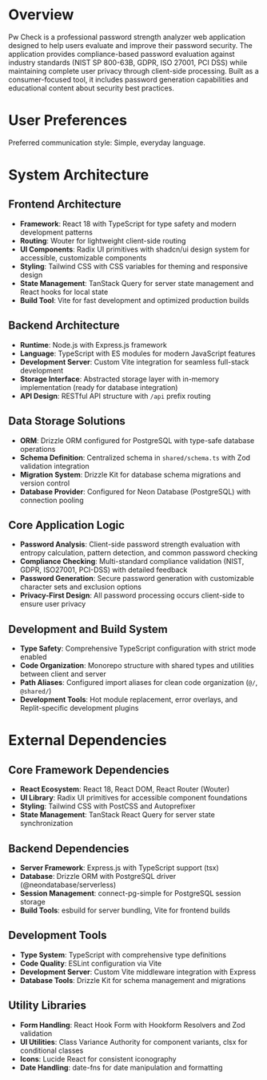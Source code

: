 # Overview

Pw Check is a professional password strength analyzer web application designed to help users evaluate and improve their password security. The application provides compliance-based password evaluation against industry standards (NIST SP 800-63B, GDPR, ISO 27001, PCI DSS) while maintaining complete user privacy through client-side processing. Built as a consumer-focused tool, it includes password generation capabilities and educational content about security best practices.

# User Preferences

Preferred communication style: Simple, everyday language.

# System Architecture

## Frontend Architecture
- **Framework**: React 18 with TypeScript for type safety and modern development patterns
- **Routing**: Wouter for lightweight client-side routing
- **UI Components**: Radix UI primitives with shadcn/ui design system for accessible, customizable components
- **Styling**: Tailwind CSS with CSS variables for theming and responsive design
- **State Management**: TanStack Query for server state management and React hooks for local state
- **Build Tool**: Vite for fast development and optimized production builds

## Backend Architecture
- **Runtime**: Node.js with Express.js framework
- **Language**: TypeScript with ES modules for modern JavaScript features
- **Development Server**: Custom Vite integration for seamless full-stack development
- **Storage Interface**: Abstracted storage layer with in-memory implementation (ready for database integration)
- **API Design**: RESTful API structure with `/api` prefix routing

## Data Storage Solutions
- **ORM**: Drizzle ORM configured for PostgreSQL with type-safe database operations
- **Schema Definition**: Centralized schema in `shared/schema.ts` with Zod validation integration
- **Migration System**: Drizzle Kit for database schema migrations and version control
- **Database Provider**: Configured for Neon Database (PostgreSQL) with connection pooling

## Core Application Logic
- **Password Analysis**: Client-side password strength evaluation with entropy calculation, pattern detection, and common password checking
- **Compliance Checking**: Multi-standard compliance validation (NIST, GDPR, ISO27001, PCI-DSS) with detailed feedback
- **Password Generation**: Secure password generation with customizable character sets and exclusion options
- **Privacy-First Design**: All password processing occurs client-side to ensure user privacy

## Development and Build System
- **Type Safety**: Comprehensive TypeScript configuration with strict mode enabled
- **Code Organization**: Monorepo structure with shared types and utilities between client and server
- **Path Aliases**: Configured import aliases for clean code organization (`@/`, `@shared/`)
- **Development Tools**: Hot module replacement, error overlays, and Replit-specific development plugins

# External Dependencies

## Core Framework Dependencies
- **React Ecosystem**: React 18, React DOM, React Router (Wouter)
- **UI Library**: Radix UI primitives for accessible component foundations
- **Styling**: Tailwind CSS with PostCSS and Autoprefixer
- **State Management**: TanStack React Query for server state synchronization

## Backend Dependencies
- **Server Framework**: Express.js with TypeScript support (tsx)
- **Database**: Drizzle ORM with PostgreSQL driver (@neondatabase/serverless)
- **Session Management**: connect-pg-simple for PostgreSQL session storage
- **Build Tools**: esbuild for server bundling, Vite for frontend builds

## Development Tools
- **Type System**: TypeScript with comprehensive type definitions
- **Code Quality**: ESLint configuration via Vite
- **Development Server**: Custom Vite middleware integration with Express
- **Database Tools**: Drizzle Kit for schema management and migrations

## Utility Libraries
- **Form Handling**: React Hook Form with Hookform Resolvers and Zod validation
- **UI Utilities**: Class Variance Authority for component variants, clsx for conditional classes
- **Icons**: Lucide React for consistent iconography
- **Date Handling**: date-fns for date manipulation and formatting